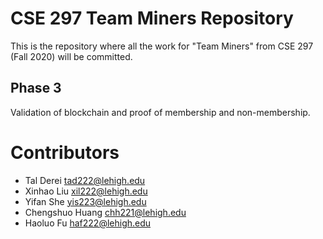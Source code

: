 # CSE 297 Team Miners Repository
This is the repository where all the work for "Team Miners" from CSE 297 (Fall 2020) will be committed.

## Phase 3
Validation of blockchain and proof of membership and non-membership.

# Contributors
- Tal Derei <tad222@lehigh.edu>
- Xinhao Liu <xil222@lehigh.edu>
- Yifan She <yis223@lehigh.edu>
- Chengshuo Huang <chh221@lehigh.edu>
- Haoluo Fu <haf222@lehigh.edu>

